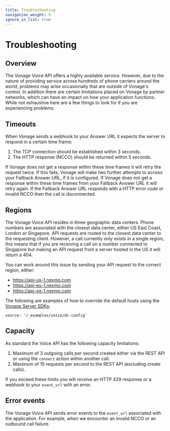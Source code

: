 ```yaml
---
title: Troubleshooting
navigation_weight: 9
ignore_in_list: true
---
```


# Troubleshooting

## Overview

The Vonage Voice API offers a highly available service. However, due to the nature of providing service across hundreds of phone carriers around the world, problems may arise occasionally that are outside of Vonage's control. In addition there are certain limitations placed on Vonage by partner networks, which can have an impact on how your application functions. While not exhaustive here are a few things to look for if you are experiencing problems.

## Timeouts

When Vonage sends a webhook to your Answer URL it expects the server to respond in a certain time frame:

1. The TCP connection should be established within 3 seconds.
2. The HTTP response (NCCO) should be returned within 5 seconds.

If Vonage does not get a response within these time frames it will retry the request twice. If this fails, Vonage will make two further attempts to access your Fallback Answer URL, if it is configured. If Vonage does not get a response within these time frames from your Fallback Answer URL it will retry again. If the Fallback Answer URL responds with a HTTP error code or invalid NCCO then the call is disconnected.

## Regions

The Vonage Voice API resides in three geographic data centers. Phone numbers are associated with the closest data center, either US East Coast, London or Singapore. API requests are routed to the closest data center to the requesting client. However, a call currently only exists in a single region, this means that if you are receiving a call on a number connected to Singapore but making an API request from a server hosted in the US it will return a 404.

You can work around this issue by sending your API request to the correct region, either:

* https://api-us-1.nexmo.com
* https://api-eu-1.nexmo.com
* https://api-sg-1.nexmo.com

The following are examples of how to override the default hosts using the [Vonage Server SDKs](/tools):

```tabbed_content
source: '/_examples/voice/dc-config'
```

## Capacity

As standard the Voice API has the following capacity limitations:

1. Maximum of 3 outgoing calls per second created either via the REST API or using the `connect` action within another call.
2. Maximum of 15 requests per second to the REST API (excluding create calls).

If you exceed these limits you will receive an HTTP 429 response or a webhook to your `event_url` with an error.

## Error events

The Vonage Voice API sends error events to the `event_url` associated with the application. For example, when we encounter an invalid NCCO or an outbound call failure.
